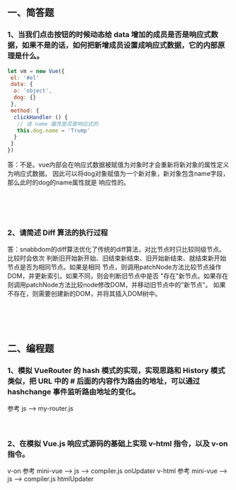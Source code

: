 ## 一、简答题

### 1、当我们点击按钮的时候动态给 data 增加的成员是否是响应式数据，如果不是的话，如何把新增成员设置成响应式数据，它的内部原理是什么。

```js
let vm = new Vue({
 el: '#el'
 data: {
  o: 'object',
  dog: {}
 },
 method: {
  clickHandler () {
   // 该 name 属性是否是响应式的
   this.dog.name = 'Trump'
  }
 }
})
```
答：不是。vue内部会在响应式数据被赋值为对象时才会重新将新对象的属性定义为响应式数据。
因此可以将dog对象赋值为一个新对象，新对象包含name字段，那么此时的dog的name属性就是
响应性的。
 　

　

　



### 2、请简述 Diff 算法的执行过程
答：snabbdom的diff算法优化了传统的diff算法，对比节点时只比较同级节点。比较时会依次
判断旧开始新开始、旧结束新结束、旧开始新结束、就结束新开始节点是否为相同节点。如果是相同
节点，则调用patchNode方法比较节点操作DOM，并更新索引。如果不同，则会判断旧节点中是否
"存在"新节点。如果存在则调用patchNode方法比较node修改DOM，并移动旧节点中的"新节点"。
如果不存在，则需要创建新的DOM，并将其插入DOM树中。
　

　

　



 

## 二、编程题

### 1、模拟 VueRouter 的 hash 模式的实现，实现思路和 History 模式类似，把 URL 中的 # 后面的内容作为路由的地址，可以通过 hashchange 事件监听路由地址的变化。
参考 js --> my-router.js

　

### 2、在模拟 Vue.js 响应式源码的基础上实现 v-html 指令，以及 v-on 指令。
v-on 参考 mini-vue --> js --> compiler.js onUpdater
v-html 参考 mini-vue --> js --> compiler.js htmlUpdater

 　

　

